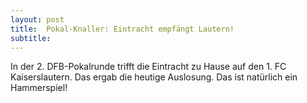 ```yaml
---
layout: post
title:  Pokal-Knaller: Eintracht empfängt Lautern!
subtitle:  
---
```


In der 2. DFB-Pokalrunde trifft die Eintracht zu Hause auf den 1. FC Kaiserslautern. Das ergab die heutige Auslosung. Das ist natürlich ein Hammerspiel!


